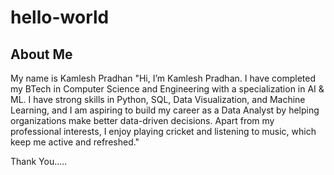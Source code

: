 # hello-world
## About Me
My name is Kamlesh Pradhan
"Hi, I’m Kamlesh Pradhan. I have completed my BTech in Computer Science and Engineering with a specialization in AI & ML. I have strong skills in Python, SQL, Data Visualization, and Machine Learning, and I am aspiring to build my career as a Data Analyst by helping organizations make better data-driven decisions. Apart from my professional interests, I enjoy playing cricket and listening to music, which keep me active and refreshed."

Thank You.....

